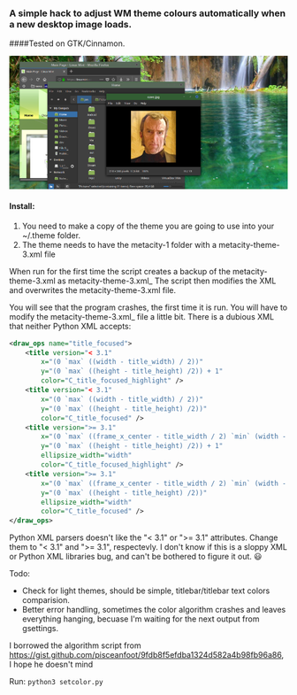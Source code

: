 ### A simple hack to adjust WM theme colours automatically when a new desktop image loads.
####Tested on GTK/Cinnamon.

![Green](img/green.png)

#### Install:
1. You need to make a copy of the theme you are going to use into your ~/.theme folder.
2. The theme needs to have the metacity-1 folder with a metacity-theme-3.xml file

When run for the first time the script creates a backup of the metacity-theme-3.xml as metacity-theme-3.xml_
The script then modifies the XML and overwrites the metacity-theme-3.xml file.

You will see that the program crashes, the first time it is run. You will have to modify the metacity-theme-3.xml_
file a little bit. There is a dubious XML that neither Python XML accepts:

```XML
<draw_ops name="title_focused">
    <title version="< 3.1"
        x="(0 `max` ((width - title_width) / 2))"
        y="(0 `max` ((height - title_height) /2)) + 1"
        color="C_title_focused_highlight" />
    <title version="< 3.1"
        x="(0 `max` ((width - title_width) / 2))"
        y="(0 `max` ((height - title_height) /2))"
        color="C_title_focused" />
    <title version=">= 3.1"
        x="(0 `max` ((frame_x_center - title_width / 2) `min` (width - title_width)))"
        y="(0 `max` ((height - title_height) /2)) + 1"
        ellipsize_width="width"
        color="C_title_focused_highlight" />
    <title version=">= 3.1"
        x="(0 `max` ((frame_x_center - title_width / 2) `min` (width - title_width)))"
        y="(0 `max` ((height - title_height) /2))"
        ellipsize_width="width"
        color="C_title_focused" />
</draw_ops>
```

Python XML parsers doesn't like the "< 3.1" or ">= 3.1" attributes. Change them to "&lt; 3.1" and "&gt;= 3.1", respectevly.
I don't know if this is a sloppy XML or Python XML libraries bug, and can't be bothered to figure it out. :smiley:

Todo:
* Check for light themes, should be simple, titlebar/titlebar text colors comparision.
* Better error handling, sometimes the color algorithm crashes and leaves everything hanging, becuase I'm waiting for the next output from gsettings.


I borrowed the algorithm script from https://gist.github.com/pisceanfoot/9fdb8f5efdba1324d582a4b98fb96a86, I hope he doesn't mind

Run: `python3 setcolor.py`
